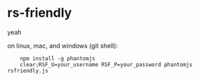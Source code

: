 rs-friendly
===============

yeah

on linux, mac, and windows (git shell):
```
    npm install -g phantomjs
    clear;RSF_U=your_username RSF_P=your_password phantomjs rsfriendly.js
```